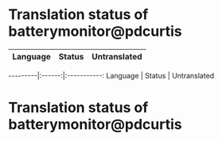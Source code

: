 # Translation status of batterymonitor@pdcurtis

Language | Status | Untranslated
---------|:------:|:-----------:

---------|:------:|:-----------:
Language | Status | Untranslated
# Translation status of batterymonitor@pdcurtis
